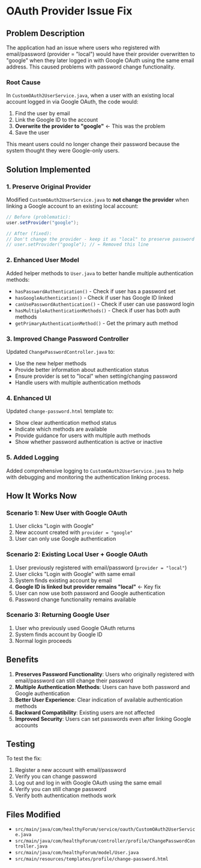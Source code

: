 # OAuth Provider Issue Fix

## Problem Description

The application had an issue where users who registered with email/password (provider = "local") would have their provider overwritten to "google" when they later logged in with Google OAuth using the same email address. This caused problems with password change functionality.

### Root Cause

In `CustomOAuth2UserService.java`, when a user with an existing local account logged in via Google OAuth, the code would:

1. Find the user by email
2. Link the Google ID to the account
3. **Overwrite the provider to "google"** ← This was the problem
4. Save the user

This meant users could no longer change their password because the system thought they were Google-only users.

## Solution Implemented

### 1. Preserve Original Provider

Modified `CustomOAuth2UserService.java` to **not change the provider** when linking a Google account to an existing local account:

```java
// Before (problematic):
user.setProvider("google");

// After (fixed):
// Don't change the provider - keep it as "local" to preserve password functionality
// user.setProvider("google"); // ← Removed this line
```

### 2. Enhanced User Model

Added helper methods to `User.java` to better handle multiple authentication methods:

- `hasPasswordAuthentication()` - Check if user has a password set
- `hasGoogleAuthentication()` - Check if user has Google ID linked
- `canUsePasswordAuthentication()` - Check if user can use password login
- `hasMultipleAuthenticationMethods()` - Check if user has both auth methods
- `getPrimaryAuthenticationMethod()` - Get the primary auth method

### 3. Improved Change Password Controller

Updated `ChangePasswordController.java` to:

- Use the new helper methods
- Provide better information about authentication status
- Ensure provider is set to "local" when setting/changing password
- Handle users with multiple authentication methods

### 4. Enhanced UI

Updated `change-password.html` template to:

- Show clear authentication method status
- Indicate which methods are available
- Provide guidance for users with multiple auth methods
- Show whether password authentication is active or inactive

### 5. Added Logging

Added comprehensive logging to `CustomOAuth2UserService.java` to help with debugging and monitoring the authentication linking process.

## How It Works Now

### Scenario 1: New User with Google OAuth
1. User clicks "Login with Google"
2. New account created with `provider = "google"`
3. User can only use Google authentication

### Scenario 2: Existing Local User + Google OAuth
1. User previously registered with email/password (`provider = "local"`)
2. User clicks "Login with Google" with same email
3. System finds existing account by email
4. **Google ID is linked but provider remains "local"** ← Key fix
5. User can now use both password and Google authentication
6. Password change functionality remains available

### Scenario 3: Returning Google User
1. User who previously used Google OAuth returns
2. System finds account by Google ID
3. Normal login proceeds

## Benefits

1. **Preserves Password Functionality**: Users who originally registered with email/password can still change their password
2. **Multiple Authentication Methods**: Users can have both password and Google authentication
3. **Better User Experience**: Clear indication of available authentication methods
4. **Backward Compatibility**: Existing users are not affected
5. **Improved Security**: Users can set passwords even after linking Google accounts

## Testing

To test the fix:

1. Register a new account with email/password
2. Verify you can change password
3. Log out and log in with Google OAuth using the same email
4. Verify you can still change password
5. Verify both authentication methods work

## Files Modified

- `src/main/java/com/healthyForum/service/oauth/CustomOAuth2UserService.java`
- `src/main/java/com/healthyForum/controller/profile/ChangePasswordController.java`
- `src/main/java/com/healthyForum/model/User.java`
- `src/main/resources/templates/profile/change-password.html` 